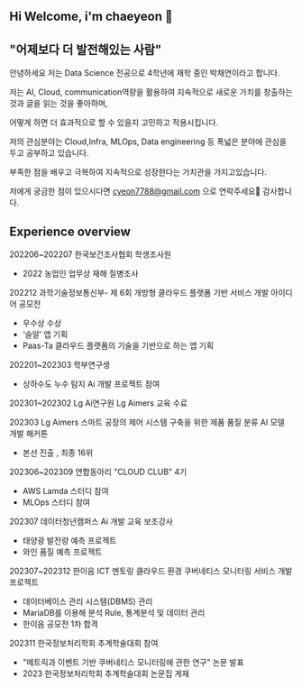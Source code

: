 ## Hi Welcome, i'm chaeyeon 👋
## "어제보다 더 발전해있는 사람"

안녕하세요 저는 Data Science 전공으로 4학년에 재학 중인 박채연이라고 합니다.

저는 AI, Cloud, communication역량을 활용하여 지속적으로 새로운 가치를 창출하는 것과 글을 읽는 것을 좋아하며,

어떻게 하면 더 효과적으로 할 수 있을지 고민하고 적용시킵니다.

저의 관심분야는 Cloud,Infra, MLOps, Data engineering 등 폭넓은 분야에 관심을 두고 공부하고 있습니다.

부족한 점을 배우고 극복하여 지속적으로 성장한다는 가치관을 가지고있습니다.

저에게 궁금한 점이 있으시다면 cyeon7788@gmail.com 으로 연락주세요🙂
감사합니다.

## Experience overview
202206~202207 한국보건조사협회 학생조사원
- 2022 농업인 업무상 재해 질병조사

202212 과학기술정보통신부- 제 6회 개방형 클라우드 플랫폼 기반 서비스 개발 아이디어 공모전
- 우수상 수상
-	‘슬알’ 앱 기획
-	Paas-Ta 클라우드 플랫폼의 기술을 기반으로 하는 앱 기획
  
202201~202303 학부연구생
- 상하수도 누수 탐지 Ai 개발 프로젝트 참여
  
202301~202302 Lg Ai연구원 Lg Aimers 교육 수료

202303 Lg Aimers 스마트 공장의 제어 시스템 구축을 위한 제품 품질 분류 AI 모델 개발 해커톤 
- 본선 진출 , 최종 16위

202306~202309 연합동아리 "CLOUD CLUB" 4기 
- AWS Lamda 스터디 참여
- MLOps 스터디 참여

202307 데이터청년캠퍼스 Ai 개발 교육 보조강사 
- 태양광 발전량 예측 프로젝트 
- 와인 품질 예측 프로젝트

202307~202312 한이음 ICT 멘토링 클라우드 환경 쿠버네티스 모니터링 서비스 개발 프로젝트
- 데이터베이스 관리 시스템(DBMS) 관리
- MariaDB를 이용해 분석 Rule, 통계분석 및 데이터 관리
- 한이음 공모전 1차 합격

202311 한국정보처리학회 추계학술대회 참여
- "메트릭과 이벤트 기반 쿠버네티스 모니터링에 관한 연구" 논문 발표
- 2023 한국정보처리학회 추계학술대회 논문집 게재


<!--ddd
**chaeyeon8202/chaeyeon8202** is a ✨ _special_ ✨ repository because its `README.md` (this file) appears on your GitHub profile.

Here are some ideas to get you started:

- 🔭 I’m currently working on ...
- 🌱 I’m currently learning ...
- 👯 I’m looking to collaborate on ...
- 🤔 I’m looking for help with ...
- 💬 Ask me about ...
- 📫 How to reach me: ...
- 😄 Pronouns: ...
- ⚡ Fun fact: ...
-->
